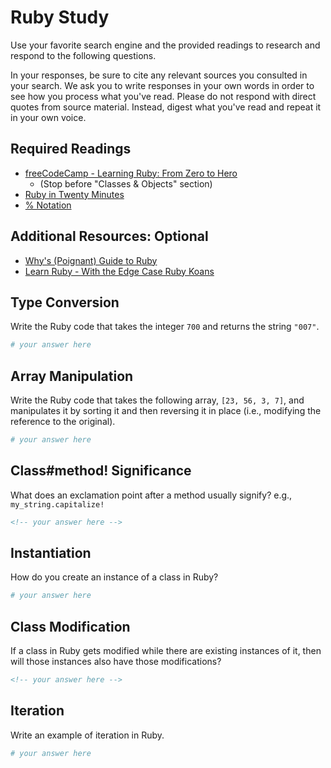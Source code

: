 # Ruby Study

Use your favorite search engine and the provided readings to research and
respond to the following questions.

In your responses, be sure to cite any relevant sources you consulted in your
search. We ask you to write responses in your own words in order to see how you
process what you've read. Please do not respond with direct quotes from source
material. Instead, digest what you've read and repeat it in your own voice.

## Required Readings

- [freeCodeCamp - Learning Ruby: From Zero to Hero](https://medium.freecodecamp.org/learning-ruby-from-zero-to-hero-90ad4eecc82d)
  - (Stop before "Classes & Objects" section)
- [Ruby in Twenty Minutes](https://www.ruby-lang.org/en/documentation/quickstart/)
- [% Notation](https://en.wikibooks.org/wiki/Ruby_Programming/Syntax/Literals#The_.25_Notation)

## Additional Resources: Optional

- [Why's (Poignant) Guide to Ruby](http://poignant.guide/)
- [Learn Ruby - With the Edge Case Ruby Koans](http://rubykoans.com/)

## Type Conversion

Write the Ruby code that takes the integer `700` and returns the string `"007"`.

```ruby
# your answer here
```

## Array Manipulation

Write the Ruby code that takes the following array, `[23, 56, 3, 7]`, and
manipulates it by sorting it and then reversing it in place (i.e., modifying the
reference to the original).

```ruby
# your answer here
```

## Class#method! Significance

What does an exclamation point after a method usually signify?  e.g.,
`my_string.capitalize!`

```md
<!-- your answer here -->
```

## Instantiation

How do you create an instance of a class in Ruby?

```ruby
# your answer here
```

## Class Modification

If a class in Ruby gets modified while there are existing instances of it, then
will those instances also have those modifications?

```md
<!-- your answer here -->
```

## Iteration

Write an example of iteration in Ruby.

```ruby
# your answer here
```

